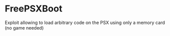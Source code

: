 # FreePSXBoot
Exploit allowing to load arbitrary code on the PSX using only a memory card (no game needed)
